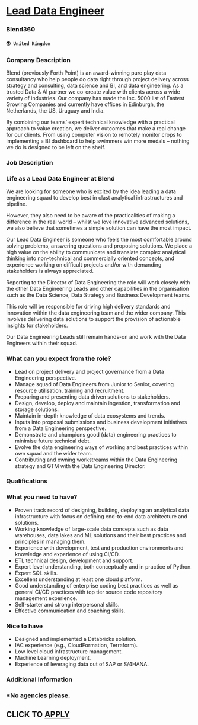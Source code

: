 # [Lead Data Engineer](https://www.remotewlb.com/apply/lead-data-engineer-61872)  
### Blend360  
#### `🌎 United Kingdom`  

### Company Description

Blend (previously Forth Point) is an award-winning pure play data consultancy who help people do data right through project delivery across strategy and consulting, data science and BI, and data engineering. As a trusted Data & AI partner we co-create value with clients across a wide variety of industries. Our company has made the Inc. 5000 list of Fastest Growing Companies and currently have offices in Edinburgh, the Netherlands, the US, Uruguay and India.

By combining our teams’ expert technical knowledge with a practical approach to value creation, we deliver outcomes that make a real change for our clients. From using computer vision to remotely monitor crops to implementing a BI dashboard to help swimmers win more medals – nothing we do is designed to be left on the shelf.

### Job Description

### Life as a Lead Data Engineer at Blend

We are looking for someone who is excited by the idea leading a data engineering squad to develop best in clast analytical infrastructures and pipeline.

However, they also need to be aware of the practicalities of making a difference in the real world – whilst we love innovative advanced solutions, we also believe that sometimes a simple solution can have the most impact.

Our Lead Data Engineer is someone who feels the most comfortable around solving problems, answering questions and proposing solutions. We place a high value on the ability to communicate and translate complex analytical thinking into non-technical and commercially oriented concepts, and experience working on difficult projects and/or with demanding stakeholders is always appreciated.

Reporting to the Director of Data Engineering the role will work closely with the other Data Engineering Leads and other capabilities in the organisation such as the Data Science, Data Strategy and Business Development teams.

This role will be responsible for driving high delivery standards and innovation within the data engineering team and the wider company. This involves delivering data solutions to support the provision of actionable insights for stakeholders.

Our Data Engineering Leads still remain hands-on and work with the Data Engineers within their squad.

### What can you expect from the role?

  * Lead on project delivery and project governance from a Data Engineering perspective.
  * Manage squad of Data Engineers from Junior to Senior, covering resource utilisation, training and recruitment. 
  * Preparing and presenting data driven solutions to stakeholders.
  * Design, develop, deploy and maintain ingestion, transformation and storage solutions.
  * Maintain in-depth knowledge of data ecosystems and trends.
  * Inputs into proposal submissions and business development initiatives from a Data Engineering perspective.
  * Demonstrate and champions good (data) engineering practices to minimise future technical debt.
  * Evolve the data engineering ways of working and best practices within own squad and the wider team.
  * Contributing and owning workstreams within the Data Engineering strategy and GTM with the Data Engineering Director.

### Qualifications

### What you need to have?

  * Proven track record of designing, building, deploying an analytical data infrastructure with focus on defining end-to-end data architecture and solutions.
  * Working knowledge of large-scale data concepts such as data warehouses, data lakes and ML solutions and their best practices and principles in managing them.
  * Experience with development, test and production environments and knowledge and experience of using CI/CD.
  * ETL technical design, development and support.
  * Expert level understanding, both conceptually and in practice of Python. 
  * Expert SQL skills. 
  * Excellent understanding at least one cloud platform. 
  * Good understanding of enterprise coding best practices as well as general CI/CD practices with top tier source code repository management experience.
  * Self-starter and strong interpersonal skills. 
  * Effective communication and coaching skills. 

### Nice to have

  * Designed and implemented a Databricks solution.
  * IAC experience (e.g., CloudFormation, Terraform).
  * Low level cloud infrastructure management. 
  * Machine Learning deployment.
  * Experience of leveraging data out of SAP or S/4HANA.

### Additional Information

### *No agencies please.

  
## CLICK TO [APPLY](https://www.remotewlb.com/apply/lead-data-engineer-61872)

